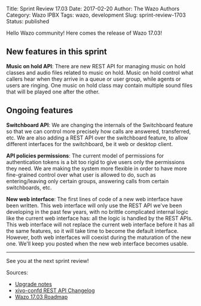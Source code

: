 Title: Sprint Review 17.03
Date: 2017-02-20
Author: The Wazo Authors
Category: Wazo IPBX
Tags: wazo, development
Slug: sprint-review-1703
Status: published

Hello Wazo community! Here comes the release of Wazo 17.03!

New features in this sprint
---------------------------

**Music on hold API**: There are new REST API for managing music on hold classes and audio files related to music on hold. Music on hold control what callers hear when they arrive in a queue or user group, while agents or users are ringing. One music on hold class may contain multiple sound files that will be played one after the other.


Ongoing features
----------------

**Switchboard API**: We are changing the internals of the Switchboard feature so that we can control more precisely how calls are answered, transferred, etc. We are also adding a REST API over the switchboard feature, to allow different interfaces for the switchboard, be it web or desktop client.

**API policies permissions**: The current model of permissions for authentication tokens is a bit too rigid to give users only the permissions they need. We are making the system more flexible in order to have more fine-grained control over what user is allowed to do, such as entering/leaving only certain groups, answering calls from certain switchboards, etc.

**New web interface**: The first lines of code of a new web interface have been written. This web interface will only use the REST API we've been developing in the past few years, with no brittle complicated internal logic like the current web interface has: all the logic is handled by the REST APIs. This web interface will not replace the current web interface before it has all the same features, so it will take time to become the default interface. However, both web interfaces will coexist during the maturation of the new one. We'll keep you posted when the new web interface becomes usable.

---

See you at the next sprint review!

Sources:

* [Upgrade notes](http://documentation.wazo.community/en/wazo-17.03/upgrade/upgrade.html#upgrade-notes)
* [xivo-confd REST API Changelog](http://documentation.wazo.community/en/wazo-17.03/api_sdk/rest_api/confd/changelog.html)
* [Wazo 17.03 Roadmap](https://projects.wazo.community/versions/255)
